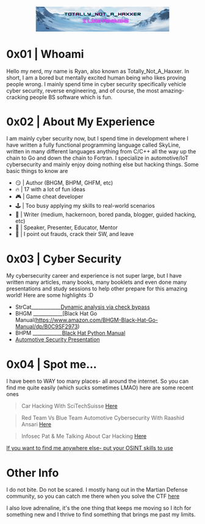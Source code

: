 <p align="center">
  <img src="Capture.png" width="350" title="WOOP!">
</p>

# 0x01 | Whoami 

Hello my nerd, my name is Ryan, also known as Totally_Not_A_Haxxer. In short, I am a bored but mentally excited human being who likes proving people wrong. I mainly spend time in cyber security specifically vehicle cyber security, reverse engineering, and of course, the most amazing- cracking people BS software which is fun. 

# 0x02 | About My Experience

I am mainly cyber security now, but I spend time in development where I have written a fully functional programming language called SkyLine, written in many different languages anything from C/C++ all the way up the chain to Go and down the chain to Fortran. I specialize in automotive/IoT cybersecurity and mainly enjoy doing nothing else but hacking things. Some basic things to know are 

- 😏 | Author (BHGM, BHPM, GHFM, etc)
- 🔥 | 17 with a lot of fun ideas
- 🎮 | Game cheat developer
- 🕹️ | Too busy applying my skills to real-world scenarios
- 📖 | Writer (medium, hackernoon, bored panda, blogger, guided hacking, etc)
- 🎤 | Speaker, Presenter, Educator, Mentor
- 🏴󠁭󠁸󠁭󠁩󠁣󠁿 | I point out frauds, crack their SW, and leave

# 0x03 | Cyber Security 

My cybersecurity career and experience is not super large, but I have written many articles, many books, many booklets and even done many presentations and study sessions to help other prepare for this amazing world! Here are some highlights :D

* StrCat____________[Dynamic analysis via check bypass](https://medium.com/@Totally_Not_A_Haxxer/analyzing-game-cheats-with-strcat-fe4f9ec18d83)
* BHGM  ____________[Black Hat Go Manual(https://www.amazon.com/BHGM-Black-Hat-Go-Manual/dp/B0C9SF2973)
* BHPM  ____________[Black Hat Python Manual](https://www.amazon.com/BHPM-Black-Hat-Python-Manual/dp/B0CKD8S8SV/ref=sr_1_2?qid=1702768270&refinements=p_27%3ARyan+Marston&s=books&sr=1-2&text=Ryan+Marston)
* [Automotive Security Presentation](https://www.youtube.com/watch?v=GMIKgCbFAaY)

# 0x04 | Spot me...

I have been to WAY too many places- all around the internet. So you can find me quite easily (which sucks sometimes LMAO) here are some recent ones 

> Car Hacking With SciTechSuisse [Here](https://www.youtube.com/watch?v=McGmkU5vfbo)

> Red Team Vs Blue Team Automotive Cybersecurity With Raashid Ansari [Here](https://www.youtube.com/watch?v=V8BFo6WjzXI)

> Infosec Pat & Me Talking About Car Hacking [Here](https://www.youtube.com/watch?v=SoS--Xqoo7I) 

[If you want to find me anywhere else- put your OSINT skills to use](https://www.google.com/search?q=totally_not_a_haxxer&tbm=isch&chips=q:totally_not_a_haxxer,online_chips:cyber+security:Upb-xvIt4HA%3D&hl=en&sa=X&ved=2ahUKEwjaovWZi5WDAxUYlIkEHWJ8ABcQ4lYoBnoECAEQPw&biw=1903&bih=936)

# Other Info 

I do not bite. Do not be scared. I mostly hang out in the Martian Defense community, so you can catch me there when you solve the CTF [here](https://www.martiandefense.llc/ctf-challenges-writeups)

I also love adrenaline, it's the one thing that keeps me moving so I itch for something new and I thrive to find something that brings me past my limits. 

